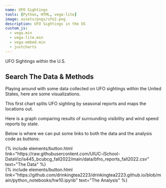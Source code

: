 ```yaml
---
name: UFO Sightings
tools: [Python, HTML, vega-lite]
image: assets/pngs/ufo2.png
description: UFO Sightings in the US
custom_js:
  - vega.min
  - vega-lite.min
  - vega-embed.min
  - justcharts
---
```


UFO Sightings within the U.S.

## Search The Data & Methods


Playing around with some data collected on UFO sightings within the United States, here are some visualizations.

This first chart splits UFO sighting by seasonal reports and maps the locations out.

<vegachart schema-url="{{ site.baseurl }}/assets/json/hw10_chart2.json" style="width: 100%"></vegachart>



Here is a graph comparing results of surrounding visibility and wind speed reports by state.


<vegachart schema-url="{{ site.baseurl }}/assets/json/hw10_chart3.json" style="width: 100%"></vegachart>



Below is where we can put some links to both the data and the analysis code as buttons:


<!-- these are written in a combo of html and liquid --> 

<div class="left">
{% include elements/button.html link="https://raw.githubusercontent.com/UIUC-iSchool-DataViz/is445_bcubcg_fall2022/main/data/bfro_reports_fall2022.csv" text="The Data" %}
</div>

<div class="right">
{% include elements/button.html link="https://github.com/drinkingtea2223/drinkingtea2223.github.io/blob/main/python_notebooks/hw10.ipynb" text="The Analysis" %}
</div>

